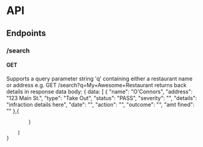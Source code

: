 
# API

## Endpoints

### /search

#### GET
Supports a query parameter string 'q' containing either a restaurant name or address
e.g. GET /search?q=My+Awesome+Restaurant
    returns back details in response data body:
    {
        data: [
            {
                "name": "O'Connors",
                "address": "123 Main St.",
                "type": "Take Out",
                "status": "PASS",
                "severity": "",
                "details": "infraction details here",
                "date": "",
                "action": "",
                "outcome": "",
                "amt fined": ""
            },{

            }

        ]
    }